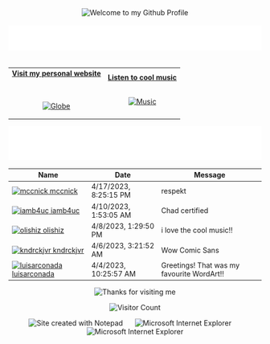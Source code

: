 <!-- "Hero" Header -->
<div align="center">
  <img src="https://github.com/BrunnerLivio/brunnerlivio/blob/master/images/welcome.png?raw=true" style="max-width: 100%;" alt="Welcome to my Github Profile" />
  <br />
  <br />
  <img height="50" alt="My Name is Livio and I like Node.js" src="images/personal_note.svg" />
  <br />
  <br />

</div>

<!-- Social -->
<table width="100%" align="center">
<tr>
<td align="center">
<a href="https://brunnerliv.io">
<strong>Visit my personal website </strong>
<br />
<br />
<br />

<p>

<img alt="Globe" height="80" src="images/globe.gif">
</a>
</p>

</td>


<td align="center">
<a href="https://www.youtube.com/watch?v=3YxaaGgTQYM&ab_channel=EvanescenceVEVO">
<strong>Listen to cool music</strong>
<br />
<br />


<p>
<img height="100" alt="Music" src="images/music.gif"> 
</a>
</p>

</td>
</tr>
</table>

<div align="center">
<a href="https://github.com/BrunnerLivio/brunnerlivio/issues/62#issuecomment-new"><img src="images/guestbook.svg"></a> 
</div>

<!-- Guestbook -->
| Name | Date | Message |
|---|---|---|
| <a href="https://github.com/mccnick"><img width="24" src="https://avatars.githubusercontent.com/u/91184284?s=24&u=27e6d9ebf86b25da24cd31c5daad33d6d731f1a6&v=4" alt="mccnick" /> mccnick</a> |4/17/2023, 8:25:15 PM|respekt|
| <a href="https://github.com/iamb4uc"><img width="24" src="https://avatars.githubusercontent.com/u/103022474?s=24&u=e2babfc3346fc32b99554ce9e250b31e746cf7f1&v=4" alt="iamb4uc" /> iamb4uc</a> |4/10/2023, 1:53:05 AM|Chad certified|
| <a href="https://github.com/olishiz"><img width="24" src="https://avatars.githubusercontent.com/u/22555339?s=24&u=fe8bf0e8eb74e2b4b7ab453830bf9e3942e71cf7&v=4" alt="olishiz" /> olishiz</a> |4/8/2023, 1:29:50 PM|i love the cool music!!|
| <a href="https://github.com/kndrckjvr"><img width="24" src="https://avatars.githubusercontent.com/u/30084772?s=24&u=891ecb980fd1428a686f8ee06c4c64f8f2aaf26b&v=4" alt="kndrckjvr" /> kndrckjvr</a> |4/6/2023, 3:21:52 AM|Wow Comic Sans|
| <a href="https://github.com/luisarconada"><img width="24" src="https://avatars.githubusercontent.com/u/129849264?s=24&u=f35a4822c81f772c7a128df8da0c23d70b64824c&v=4" alt="luisarconada" /> luisarconada</a> |4/4/2023, 10:25:57 AM|Greetings! That was my favourite WordArt!!|
<!-- /Guestbook -->

<!-- Footer -->

<div align="center">

<img height="120" alt="Thanks for visiting me" width="100%" src="https://raw.githubusercontent.com/BrunnerLivio/brunnerlivio/master/images/marquee.svg" />
<br />

![Visitor Count](https://profile-counter.glitch.me/brunnerlivio/count.svg)


<img src="https://raw.githubusercontent.com/BrunnerLivio/brunnerlivio/master/images/notepad.gif" alt="Site created with Notepad" height="30" />
<!-- "margin-right: whatever;" -->
<span>&nbsp;&nbsp;&nbsp;&nbsp;</span>  
<img src="https://raw.githubusercontent.com/BrunnerLivio/brunnerlivio/master/images/ie_logo.gif" alt="Microsoft Internet Explorer" />
<span>&nbsp;&nbsp;&nbsp;&nbsp;</span>  
<img src="https://raw.githubusercontent.com/BrunnerLivio/brunnerlivio/master/images/noframes.gif" alt="Microsoft Internet Explorer" />

</div>
